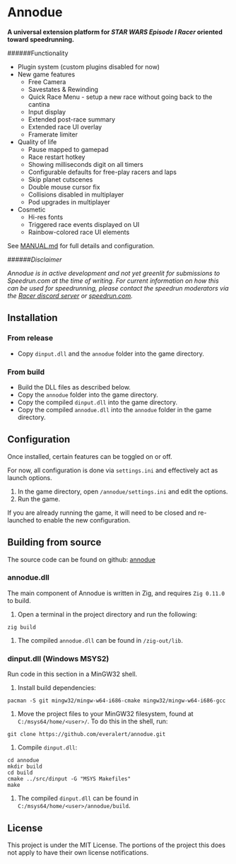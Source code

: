 # Annodue

**A universal extension platform for *STAR WARS Episode I Racer* oriented toward speedrunning.**

######Functionality

- Plugin system (custom plugins disabled for now)
- New game features
	- Free Camera
	- Savestates & Rewinding
	- Quick Race Menu - setup a new race without going back to the cantina
	- Input display
	- Extended post-race summary
	- Extended race UI overlay
	- Framerate limiter
- Quality of life
	- Pause mapped to gamepad
	- Race restart hotkey
	- Showing milliseconds digit on all timers
	- Configurable defaults for free-play racers and laps
	- Skip planet cutscenes
	- Double mouse cursor fix
	- Collisions disabled in multiplayer
	- Pod upgrades in multiplayer
- Cosmetic
	- Hi-res fonts
	- Triggered race events displayed on UI
	- Rainbow-colored race UI elements

See [MANUAL.md](MANUAL.md) for full details and configuration.


######*Disclaimer*

*Annodue is in active development and not yet greenlit for submissions to Speedrun.com at the time of writing. For current information on how this can be used for speedrunning, please contact the speedrun moderators via the [Racer discord server](https://discord.com/servers/star-wars-episode-i-racer-441839750555369474) or [speedrun.com](https://www.speedrun.com/swe1r).*

## Installation

### From release

- Copy `dinput.dll` and the `annodue` folder into the game directory.

### From build

- Build the DLL files as described below.
- Copy the `annodue` folder into the game directory.
- Copy the compiled `dinput.dll` into the game directory.
- Copy the compiled `annodue.dll` into the `annodue` folder in the game directory.

## Configuration

Once installed, certain features can be toggled on or off.

For now, all configuration is done via `settings.ini` and effectively act as launch options.

1. In the game directory, open `/annodue/settings.ini` and edit the options.
2. Run the game.

If you are already running the game, it will need to be closed and re-launched to enable the new configuration.

## Building from source

The source code can be found on github: [annodue](https://github.com/everalert/annodue)

### annodue.dll

The main component of Annodue is written in Zig, and requires `Zig 0.11.0` to build.

1. Open a terminal in the project directory and run the following:
```
zig build
```

1. The compiled `annodue.dll` can be found in `/zig-out/lib`.

### dinput.dll (Windows MSYS2)

Run code in this section in a MinGW32 shell.

1. Install build dependencies:
```
pacman -S git mingw32/mingw-w64-i686-cmake mingw32/mingw-w64-i686-gcc
```

1. Move the project files to your MinGW32 filesystem, found at `C:/msys64/home/<user>/`. To do this in the shell, run:
```
git clone https://github.com/everalert/annodue.git
```

1. Compile `dinput.dll`:
```
cd annodue
mkdir build
cd build
cmake ../src/dinput -G "MSYS Makefiles"
make
```

1. The compiled `dinput.dll` can be found in `C:/msys64/home/<user>/annodue/build`.

<!---
### macOS / Linux

It is assumed you have git, cmake and a compatible compiler installed.

```
cd <appdir>
mkdir build
cd build
cmake ..
make
```
-->

## License

This project is under the MIT License. The portions of the project this does not apply to have their own license notifications.